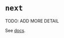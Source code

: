 # `next`

TODO: ADD MORE DETAIL

See [docs][docs].

[docs]: https://docs.python.org/3/library/functions.html#next
